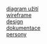 [diagram užití](diagram_text.md) <br>
[wireframe](wireframe_text.md) <br>
[design](design.md) <br>
[dokumentace](dokumentace.pdf) <br>
[persony](Persony/persony.md) <br>
